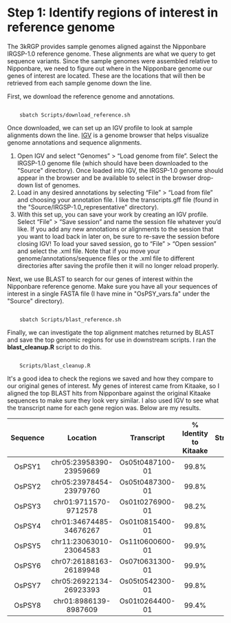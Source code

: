 # Step 1: Identify regions of interest in reference genome

The 3kRGP provides sample genomes aligned against the Nipponbare IRGSP-1.0 reference genome. These alignments are what we query to get sequence variants. Since the sample genomes were assembled relative to Nipponbare, we need to figure out where in the Nipponbare genome our genes of interest are located. These are the locations that will then be retrieved from each sample genome down the line.

First, we download the reference genome and annotations.

```{bash}

	sbatch Scripts/download_reference.sh

```

Once downloaded, we can set up an IGV profile to look at sample alignments down the line. [IGV](https://igv.org/doc/desktop/#DownloadPage/) is a genome browser that helps visualize genome annotations and sequence alignments.
1. Open IGV and select "Genomes” > “Load genome from file”. Select the IRGSP-1.0 genome file (which should have been downloaded to the "Source" directory).  Once loaded into IGV, the IRGSP-1.0 genome should appear in the browser and be available to select in the browser drop-down list of genomes.
2. Load in any desired annotations by selecting “File” > “Load from file” and choosing your annotation file. I like the transcripts.gff file (found in the "Source/IRGSP-1.0_representative" directory).
3. With this set up, you can save your work by creating an IGV profile. Select “File” > “Save session” and name the session file whatever you’d like. If you add any new annotations or alignments to the session that you want to load back in later on, be sure to re-save the session before closing IGV! To load your saved session, go to “File” > “Open session” and select the .xml file. Note that if you move your genome/annotations/sequence files or the .xml file to different directories after saving the profile then it will no longer reload properly.

Next, we use BLAST to search for our genes of interest within the Nipponbare reference genome. Make sure you have all your sequences of interest in a single FASTA file (I have mine in "OsPSY_vars.fa" under the "Source" directory).
```{bash}

	sbatch Scripts/blast_reference.sh

```

Finally, we can investigate the top alignment matches returned by BLAST and save the top genomic regions for use in downstream scripts. I ran the **blast_cleanup.R** script to do this.

```{r}

	Scripts/blast_cleanup.R

```

It's a good idea to check the regions we saved and how they compare to our original genes of interest. My genes of interest came from Kitaake, so I aligned the top BLAST hits from Nipponbare against the original Kitaake sequences to make sure they look very similar. I also used IGV to see what the transcript name for each gene region was. Below are my results.

|Sequence|Location|Transcript|% Identity to Kitaake|Strand|
|:---:|:---:|:---:|:---:|:---:|
|OsPSY1|chr05:23958390-23959669|Os05t0487100-01|99.8%|+|
|OsPSY2|chr05:23978454-23979760|Os05t0487300-01|99.8%|+|
|OsPSY3|chr01:9711570-9712578|Os01t0276900-01|98.2%|-|
|OsPSY4|chr01:34674485-34676267|Os01t0815400-01|99.8%|-|
|OsPSY5|chr11:23063010-23064583|Os11t0600600-01|99.9%|+|
|OsPSY6|chr07:26188163-26189948|Os07t0631300-01|99.9%|-|
|OsPSY7|chr05:26922134-26923393|Os05t0542300-01|99.8%|-|
|OsPSY8|chr01:8986139-8987609|Os01t0264400-01|99.4%|+|
